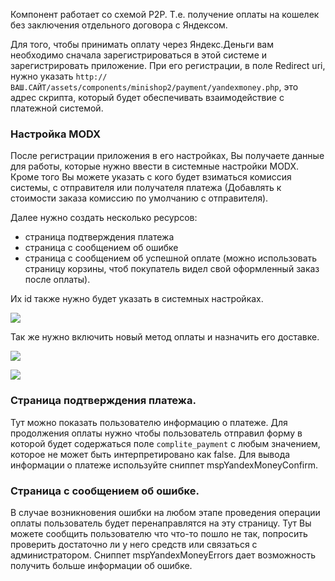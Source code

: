 Компонент работает со схемой P2P. Т.е. получение оплаты на кошелек без заключения отдельного договора с Яндексом.

Для того, чтобы принимать оплату через Яндекс.Деньги вам необходимо сначала зарегистрироваться в этой системе и зарегистрировать приложение. При его регистрации, в поле Redirect uri,  нужно указать `http://ВАШ.САЙТ/assets/components/minishop2/payment/yandexmoney.php`, это адрес скрипта, который будет обеспечивать взаимодействие с платежной системой.

### Настройка MODX

После регистрации приложения в его настройках, Вы получаете данные для работы, которые нужно ввести в системные настройки MODX. Кроме того Вы можете указать с кого будет взиматься комиссия системы, с отправителя или получателя платежа (Добавлять к стоимости заказа комисcию по умолчанию с отправителя).

Далее нужно создать несколько ресурсов:

* страница подтверждения платежа
* страница с сообщением об ошибке
* страница с сообщением об успешной оплате (можно использовать страницу корзины, чтоб покупатель видел свой оформленный заказ после оплаты).

Их id также нужно будет указать в системных настройках.

[![](https://file.modx.pro/files/8/c/8/8c8907c8d67793bd1e7bbb27a68060f2s.jpg)](https://file.modx.pro/files/8/c/8/8c8907c8d67793bd1e7bbb27a68060f2.png)

Так же нужно включить новый метод оплаты и назначить его доставке.

[![](https://file.modx.pro/files/a/7/3/a73b1b0fad6377d4858cf8789d99ce5as.jpg)](https://file.modx.pro/files/a/7/3/a73b1b0fad6377d4858cf8789d99ce5a.png)

[![](https://file.modx.pro/files/f/d/b/fdb5c4adc677e9ab011f5023cd290e52s.jpg)](https://file.modx.pro/files/f/d/b/fdb5c4adc677e9ab011f5023cd290e52.png)

### Страница подтверждения платежа.

Тут можно показать пользователю информацию о платеже. Для продолжения оплаты нужно чтобы пользователь отправил форму в которой будет содержаться поле `complite_payment` с любым значением, которое не может быть интерпретировано как false.
Для вывода информации о платеже используйте сниппет mspYandexMoneyConfirm.


### Страница с сообщением об ошибке.

В случае возникновения ошибки на любом этапе проведения операции оплаты пользователь будет перенаправлятся на эту страницу. Тут Вы можете сообщить пользователю что что-то пошло не так, попросить проверить достаточно ли у него средств или связаться с администратором. Сниппет mspYandexMoneyErrors дает возможность получить больше информации об ошибке.